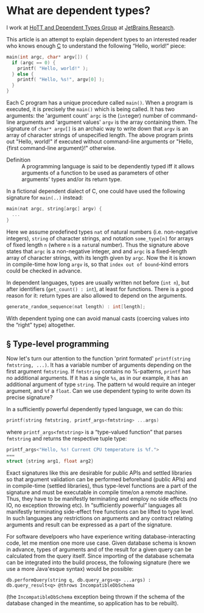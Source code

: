 What are dependent types?
=========================

I work at [HoTT and Dependent Types Group](https://research.jetbrains.org/groups/group-for-dependent-types-and-hott) at [JetBrains Research](https://research.jetbrains.org/).

This article is an attempt to explain dependent types to an interested reader who knows enough [C](https://en.wikipedia.org/wiki/C_(programming_language)) to understand the following “Hello, world!” piece:

```c
main(int argc, char* argv[]) {
  if (argc == 0) {
    printf( "Hello, world!" ); 
  } else {
    printf( "Hello, %s!", argv[0] );
  }
}
```

Each C program has a unique procedure called `main()`. When a program is executed, it is precisely the `main()` which is being called. It has two arguments: the 'argument count' `argc` is the (`int`eger) number of command-line arguments and 'argument values' `argv` is the array containing them. The signature of `char* argv[]` is an archaic way to write down that `argv` is an array of character strings of unspecified length. The above program prints out "Hello, world!" if executed without command-line arguments or "Hello, {first command-line argument}!" otherwise.

<dl><dt>Definition</dt>
  <dd>A programming language is said to be dependently typed iff it allows arguments of a function to be used as parameters of other arguments' types and/or its return type.</dd>
</dl>

In a fictional dependent dialect of C, one could have used the following signature for `main(..)` instead:
```c
main(nat argc, string[argc] argv) {
  ...
}
```

Here we assume predefined types `nat` of natural numbers (i.e. non-negative integers), `string` of character strings, and notation `some_type[n]` for arrays of fixed length `n` (where `n` is a `nat`ural number). Thus the signature above states that `argc` is a non-negative integer, and and `argc` is a fixed-length array of character strings, with its length given by `argc`. Now the it is known in compile-time how long `argv` is, so that `index out of bound`-kind errors could be checked in advance.

In dependent languages, types are usually written not before (`int n`), but after identifiers (`get_count() : int`), at least for functions. There is a good reason for it: return types are also allowed to depend on the arguments.

```c
generate_random_sequence(nat length) : int[length];
```

With dependent typing one can avoid manual casts (coercing values into the “right” type) altogether.

§ Type-level programming
------------------------

Now let's turn our attention to the function 'print formated' `printf(string fmtstring, ...)`. It has a variable number of arguments depending on the first argument `fmtstring`. If `fmtstring` contains no %-patterns, `printf` has no additional arguments. If it has a single `%s`, as in our example, it has an additional argument of type `string`. The pattern `%d` would require an integer argument, and `%f` a `float`. Can we use dependent typing to write down its precise signature?

In a sufficiently powerful dependently typed language, we can do this:
```c
printf(string fmtstring, printf_args<fmtstring> ...args)
```

where `printf_args<fmtstring>` is a “type-valued function” that parses `fmtstring` and returns the respective tuple type:
```c
printf_args<"Hello, %s! Current CPU temperature is %f.">
===
struct {string arg1, float arg2}
```

Exact signatures like this are desirable for public APIs and settled libraries so that argument validation can be performed beforehand (public APIs) and in compile-time (settled libraries), thus type-level functions are a part of the signature and must be executable in compile time/on a remote machine. Thus, they have to be manifestly terminating and employ no side effects (no IO, no exception throwing etc). In “sufficiently powerful” languages all manifestly terminating side-effect free functions can be lifted to type level. In such languages any restrictions on arguments and any contract relating arguments and result can be expressed as a part of the signature.

For software develpoers who have experience writing database-interacting code, let me mention one more use case. Given database schema is known in advance, types of arguments and of the result for a given query can be calculated from the query itself. Since importing of the database schemata can be integrated into the build process, the following signature (here we use a more Java'esque syntax) would be possible:
```
db.performQuery(string q, db.query_args<q> ...args) : db.query_result<q> @throws IncompatibleDbSchema
```
(the `IncompatibleDbSchema` exception being thrown if the schema of the database changed in the meantime, so application has to be rebuilt).

